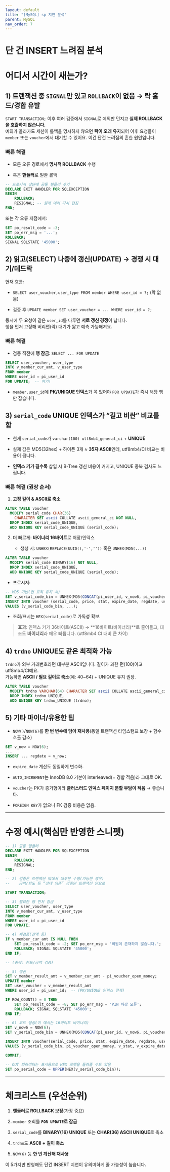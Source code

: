 ```yaml
---
layout: default
title: "[MySQL] sp 지연 분석"
parent: MySQL
nav_order: 7 
---
```



# 단 건 INSERT 느려짐 분석



# 어디서 시간이 새는가?

## 1) 트랜잭션 중 `SIGNAL`만 있고 `ROLLBACK`이 없음 → 락 홀드/경합 유발

`START TRANSACTION;` 이후 여러 검증에서 `SIGNAL`로 예외만 던지고 **실제 ROLLBACK을 호출하지 않습니다.**  
예외가 올라가도 세션이 롤백을 명시하지 않으면 **락이 오래 유지**되어 이후 요청들이 `member` 또는 `voucher`에서 대기할 수 있어요. 이건 단건 느려짐의 흔한 원인입니다.

### 빠른 해결

- 모든 오류 경로에서 **명시적 ROLLBACK** 수행
    
- 혹은 **핸들러**로 일괄 롤백
    

```sql
-- 프로시저 상단에 공통 핸들러 추가
DECLARE EXIT HANDLER FOR SQLEXCEPTION
BEGIN
    ROLLBACK;
    RESIGNAL; -- 원래 에러 다시 던짐
END;

```

또는 각 오류 지점에서:

```sql
SET po_result_code = -3;
SET po_err_msg = '...';
ROLLBACK;
SIGNAL SQLSTATE '45000';

```

## 2) 읽고(SELECT) 나중에 갱신(UPDATE) → 경쟁 시 대기/데드락

현재 흐름:

- `SELECT user_voucher,user_type FROM member WHERE user_id = ?;` (락 없음)
    
- 검증 후 `UPDATE member SET user_voucher = ... WHERE user_id = ?;`
    

동시에 두 요청이 같은 `user_id`를 다루면 **서로 갱신 경쟁**이 납니다.  
행을 먼저 고정해 버리면(락) 대기가 짧고 예측 가능해져요.

### 빠른 해결

- 검증 직전에 **행 잠금**: `SELECT ... FOR UPDATE`
    

```sql
SELECT user_voucher, user_type
INTO v_member_cur_amt, v_user_type
FROM member
WHERE user_id = pi_user_id
FOR UPDATE;  -- 여기!

```


- `member.user_id`에 **PK/UNIQUE 인덱스**가 꼭 있어야 `FOR UPDATE`가 즉시 해당 행만 잡습니다.
    

## 3) `serial_code` UNIQUE 인덱스가 “길고 비싼” 비교를 함

- 현재 `serial_code`가 `varchar(100) utf8mb4_general_ci` + **UNIQUE**
    
- 실제 값은 MD5(32hex) + 하이픈 3개 ≈ **35자 ASCII**인데, utf8mb4/CI 비교는 비용이 큽니다.
    
- **인덱스 키가 길수록** 삽입 시 B-Tree 갱신 비용이 커지고, UNIQUE 중복 검사도 느립니다.
    

### 빠른 해결 (권장 순서)

1. **고정 길이 & ASCII로 축소**
    

```sql
ALTER TABLE voucher 
  MODIFY serial_code CHAR(36) 
    CHARACTER SET ascii COLLATE ascii_general_ci NOT NULL,
  DROP INDEX serial_code_UNIQUE,
  ADD UNIQUE KEY serial_code_UNIQUE (serial_code);

```


2. 더 빠르게: **바이너리 16바이트**로 저장/인덱스
    
    - 생성 시: `UNHEX(REPLACE(UUID(),'-',''))` 혹은 `UNHEX(MD5(...))`
        

```sql
ALTER TABLE voucher 
  MODIFY serial_code BINARY(16) NOT NULL,
  DROP INDEX serial_code_UNIQUE,
  ADD UNIQUE KEY serial_code_UNIQUE (serial_code);

```


- 프로시저:
    

```sql
-- MD5 기반(현 로직 유지 시)
SET v_serial_code_bin = UNHEX(MD5(CONCAT(pi_user_id, v_now6, pi_voucher_open_money, RAND())));
INSERT INTO voucher (serial_code, price, stat, expire_date, regdate, user_id, user_name, order_user_type, balance)
VALUES (v_serial_code_bin, ...);

```


- 조회/표시는 `HEX(serial_code)`로 가독성 확보.
    

> **효과**: 인덱스 키가 36바이트(ASCII) → **16바이트(바이너리)**로 줄어들고, 대조도 **바이너리**라 매우 빠릅니다. (utf8mb4 CI 대비 큰 차이)

## 4) `trdno` UNIQUE도 같은 최적화 가능

`trdno`가 외부 거래번호라면 대부분 ASCII입니다. 길이가 과한 편(100)이고 utf8mb4/CI예요.  
가능하면 **ASCII / 필요 길이로 축소**(예: 40~64) + UNIQUE 유지 권장.

```sql
ALTER TABLE voucher 
  MODIFY trdno VARCHAR(64) CHARACTER SET ascii COLLATE ascii_general_ci DEFAULT NULL,
  DROP INDEX trdno_UNIQUE,
  ADD UNIQUE KEY trdno_UNIQUE (trdno);

```


## 5) 기타 마이너/유용한 팁

- `NOW()`/`NOW(6)`를 **한 번 변수에 담아 재사용**(동일 트랜잭션 타임스탬프 보장 + 함수 호출 감소)

```sql
SET v_now = NOW(6);
...
INSERT ... regdate = v_now;

```
    
     
- `expire_date` 계산도 동일하게 변수화.
    
- `AUTO_INCREMENT`는 InnoDB 8.0 기본이 interleaved(= 경합 적음)라 그대로 OK.
    
- `voucher`는 PK가 증가형이라 **클러스터드 인덱스 페이지 분할 부담이 적음** → 좋습니다.
    
- `FOREIGN KEY`가 없으니 FK 검증 비용은 없음.
    

---

# 수정 예시(핵심만 반영한 스니펫)

```sql
-- 1) 공통 핸들러
DECLARE EXIT HANDLER FOR SQLEXCEPTION
BEGIN
    ROLLBACK;
    RESIGNAL;
END;

-- 2) 검증은 트랜잭션 밖에서 대부분 수행(가능한 경우)
--    금액/한도 등 “상태 의존” 검증만 트랜잭션 안으로

START TRANSACTION;

-- 3) 필요한 행 먼저 잠금
SELECT user_voucher, user_type
INTO v_member_cur_amt, v_user_type
FROM member
WHERE user_id = pi_user_id
FOR UPDATE;

-- 4) 재검증(잔액 등)
IF v_member_cur_amt IS NULL THEN
    SET po_result_code = -2; SET po_err_msg = '회원이 존재하지 않습니다.';
    ROLLBACK; SIGNAL SQLSTATE '45000';
END IF;

-- (중략: 한도/금액 검증)

-- 5) 갱신
SET v_member_result_amt = v_member_cur_amt - pi_voucher_open_money;
UPDATE member
SET user_voucher = v_member_result_amt
WHERE user_id = pi_user_id;  -- (PK/UNIQUE 인덱스 전제)

IF ROW_COUNT() = 0 THEN
    SET po_result_code = -8; SET po_err_msg = 'PIN 차감 오류';
    ROLLBACK; SIGNAL SQLSTATE '45000';
END IF;

-- 6) 코드 생성(이 예시는 16바이트 바이너리)
SET v_now6 = NOW(6);
SET v_serial_code_bin = UNHEX(MD5(CONCAT(pi_user_id, v_now6, pi_voucher_open_money, RAND())));

INSERT INTO voucher(serial_code, price, stat, expire_date, regdate, user_id, user_name, order_user_type, balance)
VALUES (v_serial_code_bin, pi_voucher_open_money, v_stat, v_expire_date, v_now6, pi_user_id, pi_user_name, v_order_user_type, v_member_result_amt);

COMMIT;

-- OUT 파라미터는 표시용으로 HEX 포맷을 돌려줄 수도 있음
SET po_serial_code = UPPER(HEX(v_serial_code_bin));
```


---

# 체크리스트 (우선순위)

1. **핸들러로 ROLLBACK 보장**(가장 중요)
    
2. `member` 조회를 **`FOR UPDATE`로 잠금**
    
3. `serial_code`를 **BINARY(16) UNIQUE** 또는 **CHAR(36) ASCII UNIQUE**로 축소
    
4. `trdno`도 **ASCII + 길이 축소**
    
5. `NOW(6)` 등 **한 번 계산해 재사용**
    

이 5가지만 반영해도 단건 INSERT 지연이 유의미하게 줄 가능성이 높습니다.

